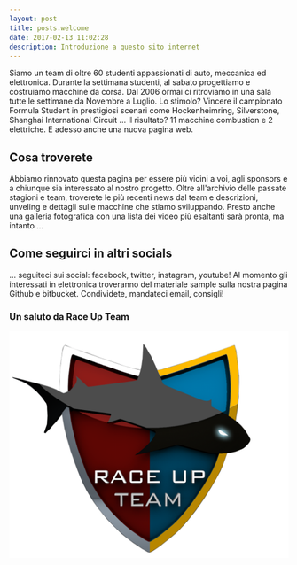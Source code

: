 ```yaml
---
layout: post
title: posts.welcome
date: 2017-02-13 11:02:28
description: Introduzione a questo sito internet
---
```


Siamo un team di oltre 60 studenti appassionati di auto, meccanica ed elettronica. Durante la settimana studenti, al sabato progettiamo e costruiamo macchine da corsa. Dal 2006 ormai ci ritroviamo in una sala tutte le settimane da Novembre a Luglio.
Lo stimolo? Vincere il campionato Formula Student in prestigiosi scenari come Hockenheimring, Silverstone, Shanghai International Circuit ...
Il risultato? 11 macchine combustion e 2 elettriche.
E adesso anche una nuova pagina web.

## Cosa troverete
Abbiamo rinnovato questa pagina per essere più vicini a voi, agli sponsors e a chiunque sia interessato al nostro progetto. Oltre all'archivio delle passate stagioni e team, troverete le più recenti news dal team e descrizioni, unveling e dettagli sulle macchine che stiamo sviluppando. Presto anche una galleria fotografica con una lista dei video più esaltanti sarà pronta, ma intanto ...

## Come seguirci in altri socials
... seguiteci sui social: facebook, twitter, instagram, youtube!
Al momento gli interessati in elettronica troveranno del materiale sample sulla nostra pagina Github e bitbucket.
Condividete, mandateci email, consigli!

### Un saluto da **Race Up Team**
<a class="image featured"><img src="/images/posts/2016/04/17/image.png" /></a>
